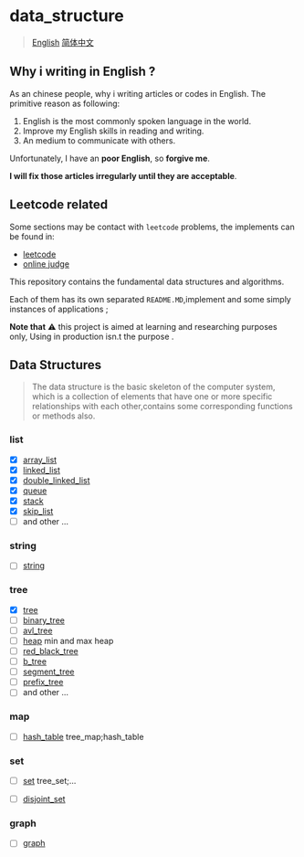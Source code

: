 # data_structure 
> [English](./readme.md) [简体中文](./readme_zh.md)

## Why i writing in English ?
As an chinese people, why i writing articles or codes in English.
The primitive reason as following:
1. English is the most commonly spoken language in the world.
2. Improve my English skills in reading and writing.
3. An medium to communicate with others.

Unfortunately, I have an **poor English**, so **forgive me**.

**I will fix those articles irregularly until they are acceptable**.

## Leetcode related
Some sections may be contact with `leetcode` problems, the implements can be found in:
-  [leetcode](https://github.com/hsjfans/leetcode)
-  [online judge](https://github.com/online-judge/leetcode)


This repository contains the fundamental data structures and algorithms. 

Each of them has its own separated `README.MD`,implement and some simply instances of applications ;

**Note that** ⚠️ this project is aimed at learning and researching purposes only, Using in production isn.t the purpose . 


## Data Structures
> The data structure is the basic skeleton of the computer system, which is a collection of elements that have one or more specific relationships with each other,contains some corresponding functions or methods also.

### list 
- [x] [array_list](./docs/array_list.md)
- [x] [linked_list](./docs/linked_list.md)
- [x] [double_linked_list](./docs/double_linked_list.md)
- [x] [queue](./docs/queue.md)
- [x] [stack](./docs/stack.md)
- [x] [skip_list](./docs/skip_list.md)
- [ ] and other ...
 
### string
- [ ] [string](./docs/string.md)

### tree
- [x] [tree](./docs/tree.md)
- [ ] [binary_tree](./docs/binary_tree.md)
- [ ] [avl_tree](./docs/avl_tree.md)
- [ ] [heap](./docs/heap.md) min and max heap
- [ ] [red_black_tree](./docs/red_black_tree.md)
- [ ] [b_tree](./docs/b_tree.md)
- [ ] [segment_tree](./docs/segment_tree.md)
- [ ] [prefix_tree](./docs/prefix_tree.md)
- [ ]  and other ...
  
### map
- [ ] [hash_table](./docs/hash_table.md) tree_map;hash_table 

### set
- [ ] [set](./docs/set.md) tree_set;...
- [ ] [disjoint_set](./docs/disjoint_set.md)


### graph
- [ ] [graph](./docs/graph.md)
